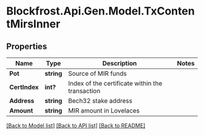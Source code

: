 # Blockfrost.Api.Gen.Model.TxContentMirsInner
## Properties

Name | Type | Description | Notes
------------ | ------------- | ------------- | -------------
**Pot** | **string** | Source of MIR funds | 
**CertIndex** | **int?** | Index of the certificate within the transaction | 
**Address** | **string** | Bech32 stake address | 
**Amount** | **string** | MIR amount in Lovelaces | 

[[Back to Model list]](../README.md#documentation-for-models) [[Back to API list]](../README.md#documentation-for-api-endpoints) [[Back to README]](../README.md)

